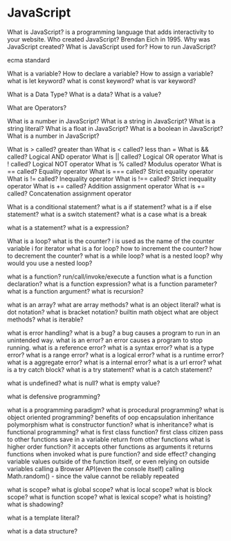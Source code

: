# JavaScript

What is JavaScript?
  is a programming language that adds interactivity to your website.
Who created JavaScript?
  Brendan Eich in 1995.
Why was JavaScript created?
What is JavaScript used for?
How to run JavaScript?

ecma standard

What is a variable?
How to declare a variable?
How to assign a variable?
what is let keyword?
what is const keyword?
what is var keyword?

What is a Data Type?
What is a data?
What is a value?

What are Operators?

What is a number in JavaScript?
What is a string in JavaScript?
  What is a string literal?
What is a float in JavaScript?
What is a boolean in JavaScript?
What is a number in JavaScript?

What is > called? greater than
What is < called? less than
  *=*
What is && called? Logical AND operator
What is || called? Logical OR operator
What is ! called? Logical NOT operator
What is % called? Modulus operator
What is == called? Equality operator
What is === called? Strict equality operator
What is != called? Inequality operator
What is !== called? Strict inequality operator
What is += called? Addition assignment operator
  What is += called? Concatenation assignment operator

What is a conditional statement?
  what is a if statement?
  what is a if else statement?
  what is a switch statement?
    what is a case
    what is a break

what is a statement?
what is a expression?

What is a loop?
  what is the counter?
    i is used as the name of the counter variable
    i for iterator
  what is a for loop?
    how to increment the counter?
    how to decrement the counter?
  what is a while loop?
  what is a nested loop?
    why would you use a nested loop?

what is a function?
  run/call/invoke/execute a function
  what is a function declaration?
  what is a function expression?
  what is a function parameter?
  what is a function argument?
  what is recursion?

what is an array?
  what are array methods?
what is an object literal?
  what is dot notation?
  what is bracket notation?
  builtin math object
  what are object methods?
what is iterable?

what is error handling?
  what is a bug?
    a bug causes a program to run in an unintended way.
  what is an error?
    an error causes a program to stop running.
  what is a reference error?
  what is a syntax error?
  what is a type error?
  what is a range error?
  what is a logical error?
  what is a runtime error?
  what is a aggregate error?
  what is a internal error?
  what is a url error?
  what is a try catch block?
    what is a try statement?
    what is a catch statement?

what is undefined?
what is null?
what is empty value?

what is defensive programming?

what is a programming paradigm?
  what is procedural programming?
  what is object oriented programming?
    benefits of oop
      encapsulation
      inheritance
      polymorphism
    what is constructor function?
    what is inheritance?
  what is functional programming?
    what is first class function?
      first class citizen
      pass to other functions
      save in a variable
      return from other functions
    what is higher order function?
      it accepts other functions as arguments
      it returns functions when invoked
    what is pure function? and side effect?
      changing variable values outside of the function itself, or even relying on outside variables
      calling a Browser API(even the console itself)
      calling Math.random() - since the value cannot be reliably repeated

what is scope?
  what is global scope?
  what is local scope?
  what is block scope?
  what is function scope?
  what is lexical scope?
  what is hoisting?
  what is shadowing?

what is a template literal?

what is a data structure?

